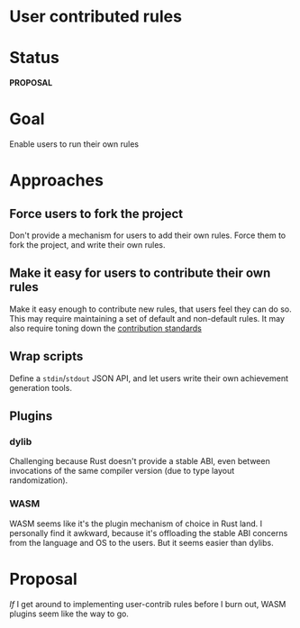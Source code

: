 # User contributed rules

# Status

**PROPOSAL**

# Goal

Enable users to run their own rules

# Approaches

## Force users to fork the project

Don't provide a mechanism for users to add their own rules. Force them to fork the project, and
write their own rules.

## Make it easy for users to contribute their own rules

Make it easy enough to contribute new rules, that users feel they can do so. This may require
maintaining a set of default and non-default rules. It may also require toning down the
[contribution standards](../../CONTRIBUTING.md)

## Wrap scripts

Define a `stdin`/`stdout` JSON API, and let users write their own achievement generation tools.

## Plugins

### dylib

Challenging because Rust doesn't provide a stable ABI, even between invocations of the same compiler
version (due to type layout randomization).

### WASM

WASM seems like it's the plugin mechanism of choice in Rust land. I personally find it awkward,
because it's offloading the stable ABI concerns from the language and OS to the
users. But it seems easier than dylibs.

# Proposal

*If* I get around to implementing user-contrib rules before I burn out, WASM plugins seem like the
way to go.
